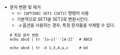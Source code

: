 * 문자 변환 및 제거
    * ```tr [OPTION] SET1 [SET2]``` 명령어 사용
    * 기본적으로 SET1을 SET2로 변환시킨다.
    * ```-d``` 옵션을 사용하는 경우, 특정 문자들을 삭제할 수 있다.
    ```
    # 특정 문자 변환
    echo abcd | tr '[a-z]' '[A-Z]'  # ABCD
  
    echo abcd | tr -d 1,3,4,a,c     # bd
    ```
  






